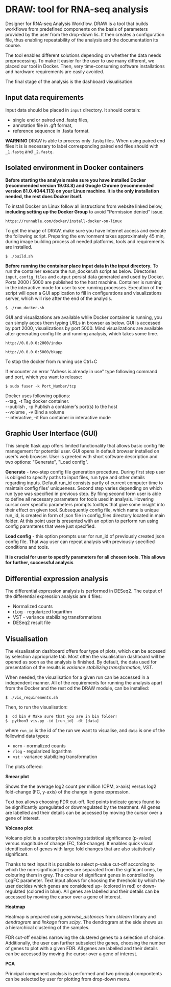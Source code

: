 # DRAW: tool for RNA-seq analysis

Designer for RNA-seq Analysis Workflow. DRAW is a tool that builds workflows from predefined components on the basis of parameters provided by the user from the drop-down lis. It then creates a configuration file, thus enabling repeatability of the analysis and the documentation its course. 

The tool enables different solutions depending on whether the data needs preprocessing. To make it easier for the user to use many different, we placed our tool in Docker. Then, very time-consuming software installations and hardware requirements are easily avoided.

The final stage of the analysis is the dashboard visualisation. 


## Input data requirements

Input data should be placed in ```input``` directory. It should contain:
- single end or paired end .fastq files,
- annotation file in .gft format,
- reference sequence in .fasta format.

**WARNING**
DRAW is able to process only .fastq files. When using paired end files it is is necessary to label corresponding paired end files should with ```_1.fastq``` and ```_2.fastq```.


## Isolated environment in Docker containers

**Before starting the analysis make sure you have installed Docker (recommended version 19.03.8) and Google Chrome (recommended version 81.0.4044.113) on your Linux machine. It is the only installation needed, the rest does Docker itself.**

To install Docker on Linux follow all instructions from website linked below, **including setting up the Docker Group** to avoid "Permission denied" issue.
```
https://runnable.com/docker/install-docker-on-linux
```

To get the image of DRAW, make sure you have Internet access and execute the following script. Preparing the environment takes approximately 45 min, during image building process all needed platforms, tools and requirements are installed.
```console
$ ./build.sh
```

**Before running the container place input data in the input directory.** To run the container execute the run_docker.sh script as below. Directories ```input```, ```config_files``` and ```output``` persist data generated and used by Docker. Ports 2000 i 5000 are published to the host machine. Container is running in the interactive mode for user to see running processes. Execution of the script will open a GUI application to fill in configurations and visualizations server, which will rise after the end of the analysis.
```console
$ ./run_docker.sh
```

GUI and visualizations are available while Docker container is running, you can simply acces them typing URLs in browser as below. GUI is accessed by port 2000, visualizations by port 5000. Mind visualizations are available after generating config file and running analysis, which takes some time.

```
http://0.0.0.0:2000/index

http://0.0.0.0:5000/bkapp
```

To stop the docker from running use Ctrl+C

If encounter an error "Adress is already in use" type following command and port, which you want to release:
```console
$ sudo fuser -k Port_Number/tcp
```

Docker uses following options: \
--tag, -t Tag docker container. \
--publish , -p	Publish a container’s port(s) to the host \
--volume , -v	Bind a volume \
--interactive, -it Run container in interactive mode

## Graphic User Interface (GUI)
This simple flask app offers limited functionality that allows basic config file management for potential user. GUI opens in default browser installed on user's web browser. User is greeted with short software description and two options: "Generate", "Load config". 

**Generate** - two-step config file generation procedure. During first step user is obliged to specify paths to input files, run type and other details regarding inputs. Default run_id consists partly of current computer time to maintain config files' 
uniqueness. Second step varies depending on which run type was specified in previous step. By filing second form user is able to define all necessary parameters for tools used in analysis. Hovering cursor over specific parameters prompts tooltips that give some insight into their effect on given tool. Subsequently config file, which name is unique run_id, is created in form of json file in config_files directory located in main folder. At this point user is presented with an option to perform run using config paramteres that were just specified.

**Load config** - this option prompts user for run_id of previously created json config file. That way user can repeat analysis with previously specified conditions and tools. 

**It is crucial for user to specify parameters for all chosen tools. This allows for further, successful analysis**


##  Differential expression analysis

The differential expression analysis is performed in DESeq2. 
The output of the differential expression analysis are 4 files:
- Normalized counts
- rLog - regularized logarithm
- VST - variance stabilizing transformations
- DESeq2 result file


##  Visualisation 

The visualisation dashboard offers four type of plots, which can be accesed by selection appriopriate tab. Most often the visualisation dashboard will be opened as soon as the analysis is finished. By default, the data used for presentation of the results is *variance stabilizing transformation*, *VST*. 

When needed, the visualisation for a given run can be accessed in a independent manner. All of the requirements for running the analysis apart from the Docker and the rest od the DRAW module, can be installed:

```console
$ ./vis_requirements.sh
```

Then, to run the visualisation:
```console
$  cd bin # Make sure that you are in bin folder!
$  python3 vis.py -id [run_id] -dt [data]
```

where ```run_id``` is the id of the run we want to visualise, and ```data``` is one of the followind data types:
- ```norm``` - normalized counts
- ```rlog``` - regularized logarithm
- ```vst``` - variance stabilizing transformation

The plots offered:

**Smear plot**
  
Shows the the average log2 count per million (CPM, x-axis) versus log2 fold-change (FC, y-axis) of the change in gene expression. 

Text box allows choosing FDR cut-off. Red points indicate genes found to be significantly upregulated or downregulated by the treatment. All genes are labelled and their details can be accessed by moving the cursor over a gene of interest. 

**Volcano plot**
  
Volcano plot is a scatterplot showing statistical significance (p-value) versus magnitude of change (FC, fold-change). It enables quick visual identification of genes with large fold changes that are also statistically significant.

Thanks to text input it is possible to select p-value cut-off according to which the non-significant genes are separated from the sigificant ones, by colouring them in grey. The colour of significant genes in controlled by LogFC parameter. Text input allows for choosing the threshold by which the user decides which genes are considered up- (colored in red) or down-regulated (colored in blue). All genes are labelled and their details can be accessed by moving the cursor over a gene of interest. 

**Heatmap**
  
Heatmap is prepared using *pairwise_distances* from *sklearn* library and *dendrogram* and *linkage* from *scipy*.
The dendrogram at the side shows us a hierarchical clustering of the samples. 

FDR cut-off enables narrowing the clustered genes to a selection of choice. Additionally, the user can further subselect the genes, choosing the number of genes to plot with a given FDR. All genes are labelled and their details can be accessed by moving the cursor over a gene of interest. 

**PCA**

Principal component analysis is performed and two principal compontents can be selected by user for plotting from drop-down menu.
